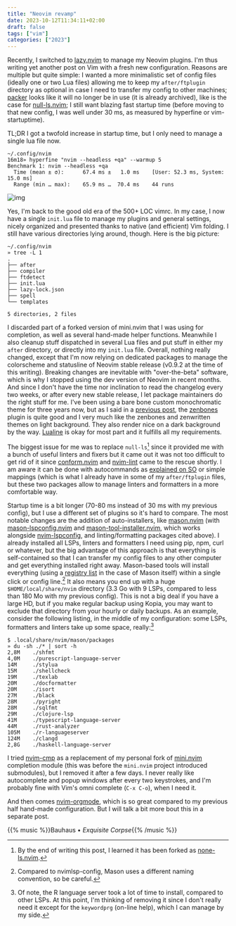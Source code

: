 ```yaml
---
title: "Neovim revamp"
date: 2023-10-12T11:34:11+02:00
draft: false
tags: ["vim"]
categories: ["2023"]
---
```


Recently, I switched to [lazy.nvim](https://github.com/folke/lazy.nvim) to manage my Neovim plugins. I'm thus writing yet another post on Vim with a fresh new configuration. Reasons are multiple but quite simple: I wanted a more minimalistic set of config files (ideally one or two Lua files) allowing me to keep my `after/ftplugin` directory as optional in case I need to transfer my config to other machines; [packer](https://github.com/wbthomason/packer.nvim) looks like it will no longer be in use (it is already archived), like is the case for [null-ls.nvim](https://github.com/jose-elias-alvarez/null-ls.nvim/issues/1621); I still want blazing fast startup time (before moving to that new config, I was well under 30 ms, as measured by hyperfine or vim-startuptime).

TL;DR I got a twofold increase in startup time, but I only need to manage a single lua file now.

```shell
~/.config/nvim                                                                                                                                                                                               16m18» hyperfine "nvim --headless +qa" --warmup 5
Benchmark 1: nvim --headless +qa
  Time (mean ± σ):      67.4 ms ±   1.0 ms    [User: 52.3 ms, System: 15.0 ms]
  Range (min … max):    65.9 ms …  70.4 ms    44 runs
```

![img](/img/2023-10-06-21-40-30.png)

Yes, I'm back to the good old era of the 500+ LOC vimrc. In my case, I now have a single `init.lua` file to manage my plugins and general settings, nicely organized and presented thanks to native (and efficient) Vim folding. I still have various directories lying around, though. Here is the big picture:

```shell
~/.config/nvim
» tree -L 1
.
├── after
├── compiler
├── ftdetect
├── init.lua
├── lazy-lock.json
├── spell
└── templates

5 directories, 2 files
```

I discarded part of a forked version of mini.nvim that I was using for completion, as well as several hand-made helper functions. Meanwhile I also cleanup stuff dispatched in several Lua files and put stuff in either my `after` directory, or directly into my `init.lua` file. Overall, nothing really changed, except that I'm now relying on dedicated packages to manage the colorscheme and statusline of Neovim stable release (v0.9.2 at the time of this writing). Breaking changes are inevitable with "over-the-beta" software, which is why I stopped using the dev version of Neovim in recent months. And since I don't have the time nor inclination to read the changelog every two weeks, or after every new stable release, I let package maintainers do the right stuff for me. I've been using a bare bone custom monochromatic theme for three years now, but as I said in a [previous post](/post/unified-colors-of-tuis/), the [zenbones](https://github.com/mcchrish/zenbones.nvim) plugin is quite good and I very much like the zenbones and zenwritten themes on light background. They also render nice on a dark background by the way. [Lualine](https://github.com/nvim-lualine/lualine.nvim) is okay for most part and it fulfills all my requirements.

The biggest issue for me was to replace `null-ls`[^1] since it provided me with a bunch of useful linters and fixers but it came out it was not too difficult to get rid of it since [conform.nvim](https://github.com/stevearc/conform.nvim) and [nvim-lint](https://github.com/mfussenegger/nvim-lint) came to the rescue shortly. I am aware it can be done with autocommands as [explained on SO](https://stackoverflow.com/a/77153991) or simple mappings (which is what I already have in some of my `after/ftplugin` files, but these two packages allow to manage linters and formatters in a more comfortable way.

Startup time is a bit longer (70-80 ms instead of 30 ms with my previous config), but I use a different set of plugins so it's hard to compare. The most notable changes are the addition of auto-installers, like [mason.nvim](https://github.com/williamboman/mason.nvim) (with [mason-lspconfig.nvim](https://github.com/williamboman/mason-lspconfig.nvim) and [mason-tool-installer.nvim](https://github.com/WhoIsSethDaniel/mason-tool-installer.nvim), which works alongside [nvim-lspconfig](https://github.com/neovim/nvim-lspconfig), and linting/formatting packages cited above). I already installed all LSPs, linters and formatters I need using pip, npm, curl or whatever, but the big advantage of this approach is that everything is self-contained so that I can transfer my config files to any other computer and get everything installed right away. Mason-based tools will install everything (using a [registry list](https://mason-registry.dev/registry/list) in the case of Mason itself) within a single click or config line.[^2] It also means you end up with a huge `$HOME/local/share/nvim` directory (3.3 Go with 9 LSPs, compared to less than 180 Mo with my previous config). This is not a big deal if you have a large HD, but if you make regular backup using Kopia, you may want to exclude that directory from your hourly or daily backups. As an example, consider the following listing, in the middle of my configuration: some LSPs, formatters and linters take up some space, really:[^3]

```shell
$ .local/share/nvim/mason/packages
» du -sh ./* | sort -h
2,8M    ./shfmt
4,0M    ./purescript-language-server
14M     ./stylua
15M     ./shellcheck
19M     ./texlab
20M     ./docformatter
20M     ./isort
27M     ./black
28M     ./pyright
28M     ./sqlfmt
29M     ./clojure-lsp
41M     ./typescript-language-server
44M     ./rust-analyzer
105M    ./r-languageserver
124M    ./clangd
2,8G    ./haskell-language-server
```

I tried [nvim-cmp](https://github.com/hrsh7th/nvim-cmp) as a replacement of my personal fork of [mini.nvim](https://github.com/echasnovski/mini.nvim) completion module (this was before the `mini.nvim` project introduced submodules), but I removed it after a few days. I never really like autocomplete and popup windows after every two keystrokes, and I'm probably fine with Vim's omni complete (`C-x C-o`), when I need it.

And then comes [nvim-orgmode](https://github.com/nvim-orgmode/orgmode), which is so great compared to my previous half hand-made configuration. But I will talk a bit more bout this in a separate post.

{{% music %}}Bauhaus • _Exquisite Corpse_{{% /music %}}

[^1]: By the end of writing this post, I learned it has been forked as [none-ls.nvim](https://github.com/nvimtools/none-ls.nvim).
[^2]: Compared to nvimlsp-config, Mason uses a different naming convention, so be careful.
[^3]: Of note, the R language server took a lot of time to install, compared to other LSPs. At this point, I'm thinking of removing it since I don't really need it except for the `keywordprg` (on-line help), which I can manage by my side.
